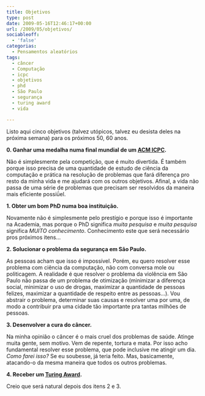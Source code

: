 ```yaml
---
title: Objetivos
type: post
date: 2009-05-16T12:46:17+00:00
url: /2009/05/objetivos/
sociableoff:
  - 'false'
categorias:
  - Pensamentos aleatórios
tags:
  - câncer
  - Computação
  - icpc
  - objetivos
  - phd
  - São Paulo
  - segurança
  - turing award
  - vida

---
```

Listo aqui cinco objetivos (talvez utópicos, talvez eu desista deles na próxima semana) para os próximos 50, 60 anos.

**0. Ganhar uma medalha numa final mundial de um [ACM ICPC][1].**

Não é simplesmente pela competição, que é muito divertida. É também porque isso precisa de uma quantidade de estudo de ciência da computação e prática na resolução de problemas que fará diferença pro resto da minha vida e me ajudará com os outros objetivos. Afinal, a vida não passa de uma série de problemas que precisam ser resolvidos da maneira mais eficiente possiǘel.

**1. Obter um bom PhD numa boa instituição.**

Novamente não é simplesmente pelo prestígio e porque isso é importante na Academia, mas porque o PhD significa _muita pesquisa_ e _muita pesquisa_ significa _MUITO conhecimento_. Conhecimento este que será necessário pros próximos itens…

**2. Solucionar o problema da segurança em São Paulo.**

As pessoas acham que isso é impossível. Porém, eu quero resolver esse problema com ciência da computação, não com conversa mole ou politicagem. A realidade é que resolver o problema da violência em São Paulo não passa de um problema de otimização (minimizar a diferença social, minimizar o uso de drogas, maximizar a quantidade de pessoas felizes, maximizar a quantidade de respeito entre as pessoas…). Vou abstrair o problema, determinar suas causas e resolver uma por uma, de modo a contribuir pra uma cidade tão importante pra tantas milhões de pessoas.

**3. Desenvolver a cura do câncer.**

Na minha opinião o câncer é o mais cruel dos problemas de saúde. Atinge muita gente, sem motivo. Vem de repente, tortura e mata. Por isso acho fundamental resolver esse problema, que pode inclusive me atingir um dia. _Como farei isso?_ Se eu soubesse, já teria feito. Mas, basicamente, atacando-o da mesma maneira que todos os outros problemas.

**4. Receber um [Turing Award][2].**

Creio que será natural depois dos itens 2 e 3.

 [1]: http://icpc.baylor.edu/icpc/
 [2]: http://en.wikipedia.org/wiki/Turing_Award

